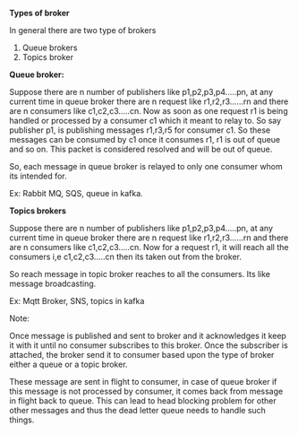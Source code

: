 **Types of broker**

In general there are two type of brokers 

1) Queue brokers
2) Topics broker

**Queue broker:**

Suppose there are n number of publishers like p1,p2,p3,p4.....pn, at any current time in queue broker there are
n request like r1,r2,r3......rn and there are n consumers like c1,c2,c3.....cn. Now as soon as one request r1 is 
being handled or processed by a consumer c1 which it meant to relay to. So say publisher p1, is publishing messages r1,r3,r5 for consumer c1. So these messages can be consumed by c1 once it consumes r1, r1 is out of queue and so on.
This packet is considered resolved and will be out of queue.

So, each message in queue broker is relayed to only one consumer whom its intended for.

Ex: Rabbit MQ, SQS, queue in kafka.

**Topics brokers**

Suppose there are n number of publishers like p1,p2,p3,p4.....pn, at any current time in queue broker there are
n request like r1,r2,r3......rn and there are n consumers like c1,c2,c3.....cn. Now for a request r1, it will reach all the consumers
i,e c1,c2,c3.....cn then its taken out from the broker.

So reach message in topic broker reaches to all the consumers. Its like message broadcasting.

Ex: Mqtt Broker, SNS, topics in kafka


Note:

Once message is published and sent to broker and it acknowledges it keep it with it until no consumer subscribes to this broker.
Once the subscriber is attached, the broker send it to consumer based upon the type of broker either a queue or a topic broker.

These message are sent in flight to consumer, in case of queue broker if this message is not processed by consumer, it comes
back from message in flight back to queue. This can lead to head blocking problem for other other messages and thus the dead
letter queue needs to handle such things.